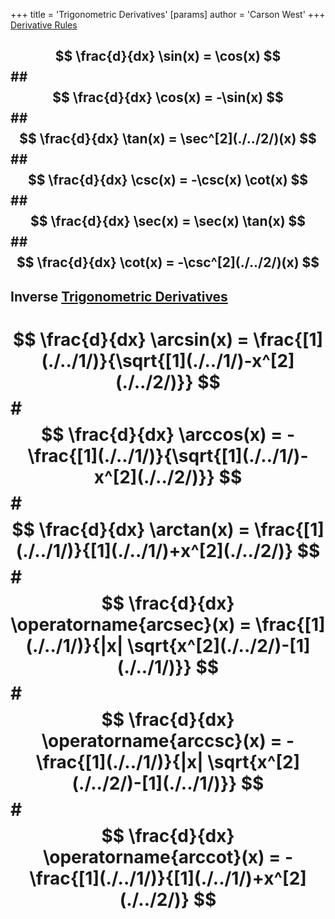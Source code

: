 +++
 title = 'Trigonometric Derivatives'
[params]
	author = 'Carson West'
+++
[Derivative Rules](./../derivative-rules/)
##  $$ \frac{d}{dx} \sin(x) = \cos(x) $$  ##  $$ \frac{d}{dx} \cos(x) = -\sin(x) $$  ##  $$ \frac{d}{dx} \tan(x) = \sec^[2](./../2/)(x) $$  ##  $$ \frac{d}{dx} \csc(x) = -\csc(x) \cot(x) $$  ##  $$ \frac{d}{dx} \sec(x) = \sec(x) \tan(x) $$  ##  $$ \frac{d}{dx} \cot(x) = -\csc^[2](./../2/)(x) $$  
## Inverse [Trigonometric Derivatives](./../trigonometric-derivatives/) 
#  $$ \frac{d}{dx} \arcsin(x) = \frac{[1](./../1/)}{\sqrt{[1](./../1/)-x^[2](./../2/)}} $$  #  $$ \frac{d}{dx} \arccos(x) = -\frac{[1](./../1/)}{\sqrt{[1](./../1/)-x^[2](./../2/)}} $$  #  $$ \frac{d}{dx} \arctan(x) = \frac{[1](./../1/)}{[1](./../1/)+x^[2](./../2/)} $$  #  $$ \frac{d}{dx} \operatorname{arcsec}(x) = \frac{[1](./../1/)}{|x| \sqrt{x^[2](./../2/)-[1](./../1/)}} $$  #  $$ \frac{d}{dx} \operatorname{arccsc}(x) = -\frac{[1](./../1/)}{|x| \sqrt{x^[2](./../2/)-[1](./../1/)}} $$ #  $$ \frac{d}{dx} \operatorname{arccot}(x) = -\frac{[1](./../1/)}{[1](./../1/)+x^[2](./../2/)} $$ 